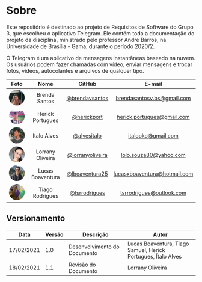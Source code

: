 # Sobre

Este repositório é destinado ao projeto de Requisitos de Software do Grupo 3, que escolheu o aplicativo Telegram. Ele contém toda a documentação do projeto da disciplina, ministrado pelo professor André Barros, na Universidade de Brasília - Gama, durante o período 2020/2.

O Telegram é um aplicativo de mensagens instantâneas baseado na nuvem. Os usuários podem fazer chamadas com vídeo, enviar mensagens e trocar fotos, vídeos, autocolantes e arquivos de qualquer tipo.

|                                        Foto                                        |       Nome       |               GitHub               |            E-mail            |
| :--------------------------------------------------------------------------------: | :--------------: | :--------------------------------: | :--------------------------: |
| <img width=100 style="border-radius:50%" src="./assets/integrantes/brenda.jpeg"/>  |  Brenda Santos   |  [@brendavsantos][brenda-github]   |  brendasantosv.bs@gmail.com  |
| <img width=100 style="border-radius:50%" src="./assets/integrantes/herick.jpeg"/>  | Herick Portugues |    [@herickport][herick-github]    |  herick.portugues@gmail.com  |
|  <img width=100 style="border-radius:50%" src="./assets/integrantes/italo.jpeg"/>  |   Italo Alves    |    [@alvesitalo][italo-github]     |      italooko@gmail.com      |
| <img width=100 style="border-radius:50%" src="./assets/integrantes/lorrany.jpeg"/> | Lorrany Oliveira | [@lorranyoliveira][lorrany-github] |    lolo.souza80@yahoo.com    |
|  <img width=100 style="border-radius:50%" src="./assets/integrantes/lucas.png"/>   | Lucas Boaventura |   [@lboaventura25][lucas-github]   | lucasxboaventura@hotmail.com |
|  <img width=100 style="border-radius:50%" src="./assets/integrantes/tiago.jpeg"/>  | Tiago Rodrigues  |   [@tsrrodrigues][tiago-github]    |   tsrrodrigues@outlook.com   |

[brenda-github]: https://github.com/brendavsantos
[herick-github]: https://github.com/herickport
[italo-github]: https://github.com/italooko@gmail.com
[lucas-github]: https://github.com/lboaventura25
[lorrany-github]: https://github.com/lorranyoliveira
[tiago-github]: https://github.com/tsrrodrigues

## Versionamento

| Data       | Versão | Descrição                    | Autor                                                         |
| ---------- | ------ | ---------------------------- | ------------------------------------------------------------- |
| 17/02/2021 | 1.0    | Desenvolvimento do Documento | Lucas Boaventura, Tiago Samuel, Herick Portugues, Ítalo Alves |
| 18/02/2021 | 1.1    | Revisão do Documento         | Lorrany Oliveira                                              |
